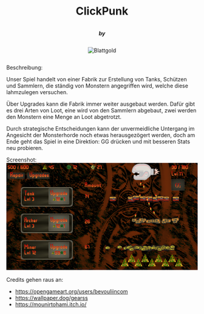 <div style="display:flex;flex-direction:column;align-items:center;">


# ClickPunk

**_by_**

![Blattgold](./assets/blattgold.png)
</div>

Beschreibung:

Unser Spiel handelt von einer Fabrik zur Erstellung von Tanks, Schützen und Sammlern, die ständig von Monstern angegriffen wird, welche diese lahmzulegen versuchen. 

Über Upgrades kann die Fabrik immer weiter ausgebaut werden. Dafür gibt es drei Arten von Loot, eine wird von den Sammlern abgebaut, zwei werden den Monstern eine Menge an Loot abgetrotzt.

Durch strategische Entscheidungen kann der unvermeidliche Untergang im Angesicht der Monsterhorde noch etwas herausgezögert werden, doch am Ende geht das Spiel in eine Direktion: GG drücken und mit besseren Stats neu probieren. 


Screenshot:
![Game preview](Screenshot.png)

Credits gehen raus an:
* https://opengameart.org/users/bevouliincom
* https://wallpaper.dog/gearss
* https://mounirtohami.itch.io/
